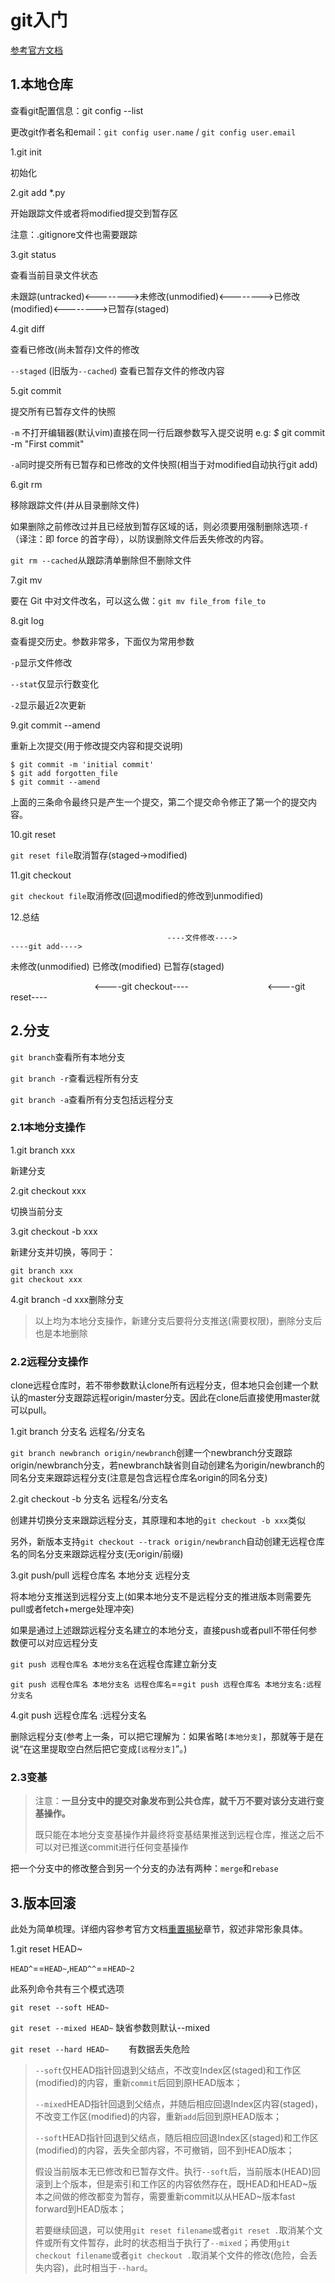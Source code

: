 # git入门

[参考官方文档](https://git-scm.com/book/zh/v1/Git-%E5%9F%BA%E7%A1%80)

## 1.本地仓库

查看git配置信息：git config --list

更改git作者名和email：`git config user.name` / `git config user.email `

1.git init

初始化

2.git add  *.py

开始跟踪文件或者将modified提交到暂存区

注意：.gitignore文件也需要跟踪

3.git status

查看当前目录文件状态

未跟踪(untracked)<-------->未修改(unmodified)<-------->已修改(modified)<-------->已暂存(staged)

4.git diff

查看已修改(尚未暂存)文件的修改

`--staged` (旧版为`--cached`) 查看已暂存文件的修改内容

5.git commit 

提交所有已暂存文件的快照

`-m` 不打开编辑器(默认vim)直接在同一行后跟参数写入提交说明 e.g: *$* git commit -m "First commit"

`-a`同时提交所有已暂存和已修改的文件快照(相当于对modified自动执行git add)

6.git rm

移除跟踪文件(并从目录删除文件)

如果删除之前修改过并且已经放到暂存区域的话，则必须要用强制删除选项`-f`（译注：即 force 的首字母），以防误删除文件后丢失修改的内容。

`git rm --cached`从跟踪清单删除但不删除文件

7.git mv

要在 Git 中对文件改名，可以这么做：`git mv file_from file_to`

8.git log

查看提交历史。参数非常多，下面仅为常用参数

`-p`显示文件修改

`--stat`仅显示行数变化

`-2`显示最近2次更新

9.git commit --amend

重新上次提交(用于修改提交内容和提交说明)

```git
$ git commit -m 'initial commit'
$ git add forgotten_file
$ git commit --amend
```

上面的三条命令最终只是产生一个提交，第二个提交命令修正了第一个的提交内容。

10.git reset

`git reset file`取消暂存(staged->modified)

11.git checkout 

`git checkout file`取消修改(回退modified的修改到unmodified)

12.总结

                                       ----文件修改---->                                    ----git add---->

未修改(unmodified)                                   已修改(modified)                            已暂存(staged)

                                   <----git checkout----                                <----git reset----

## 2.分支

`git branch`查看所有本地分支

`git branch -r`查看远程所有分支

`git branch -a`查看所有分支包括远程分支

### 2.1本地分支操作

1.git branch xxx

新建分支

2.git checkout xxx

切换当前分支

3.git checkout -b xxx

新建分支并切换，等同于：

```git
git branch xxx
git checkout xxx
```

4.git branch -d xxx删除分支

> 以上均为本地分支操作，新建分支后要将分支推送(需要权限)，删除分支后也是本地删除

### 2.2远程分支操作

clone远程仓库时，若不带参数默认clone所有远程分支，但本地只会创建一个默认的master分支跟踪远程origin/master分支。因此在clone后直接使用master就可以pull。

1.git branch 分支名 远程名/分支名

`git branch newbranch origin/newbranch`创建一个newbranch分支跟踪origin/newbranch分支，若newbranch缺省则自动创建名为origin/newbranch的同名分支来跟踪远程分支(注意是包含远程仓库名origin的同名分支)

2.git checkout -b 分支名 远程名/分支名

创建并切换分支来跟踪远程分支，其原理和本地的`git checkout -b xxx`类似

另外，新版本支持`git checkout --track origin/newbranch`自动创建无远程仓库名的同名分支来跟踪远程分支(无origin/前缀)

3.git push/pull 远程仓库名 本地分支 远程分支

将本地分支推送到远程分支上(如果本地分支不是远程分支的推进版本则需要先pull或者fetch+merge处理冲突)

如果是通过上述跟踪远程分支名建立的本地分支，直接push或者pull不带任何参数便可以对应远程分支

`git push 远程仓库名 本地分支名`在远程仓库建立新分支

`git push 远程仓库名 本地分支名 远程仓库名`==`git push 远程仓库名 本地分支名:远程分支名`

4.git push 远程仓库名 :远程分支名

删除远程分支(参考上一条，可以把它理解为：如果省略`[本地分支]`，那就等于是在说“在这里提取空白然后把它变成`[远程分支]`”。)

### 2.3变基

> 注意：**一旦分支中的提交对象发布到公共仓库，就千万不要对该分支进行变基操作。**
> 
> 既只能在本地分支变基操作并最终将变基结果推送到远程仓库，推送之后不可以对已推送commit进行任何变基操作

把一个分支中的修改整合到另一个分支的办法有两种：`merge`和`rebase`

## 3.版本回滚

此处为简单梳理。详细内容参考官方文档[重置揭秘](https://git-scm.com/book/zh/v2/Git-%E5%B7%A5%E5%85%B7-%E9%87%8D%E7%BD%AE%E6%8F%AD%E5%AF%86)章节，叙述非常形象具体。

1.git reset HEAD~

`HEAD^`==`HEAD~`,`HEAD^^`==`HEAD~2`

此系列命令共有三个模式选项

`git reset --soft HEAD~`

`git reset --mixed HEAD~`      缺省参数则默认--mixed

`git reset --hard HEAD~`        有数据丢失危险



> `--soft`仅HEAD指针回退到父结点，不改变Index区(staged)和工作区(modified)的内容，重新`commit`后回到原HEAD版本；
> 
> `--mixed`HEAD指针回退到父结点，并随后相应回退Index区内容(staged)，不改变工作区(modified)的内容，重新`add`后回到原HEAD版本；
> 
> `--soft`HEAD指针回退到父结点，随后相应回退Index区(staged)和工作区(modified)的内容，丢失全部内容，不可撤销，回不到HEAD版本；
> 
> 假设当前版本无已修改和已暂存文件。执行`--soft`后，当前版本(HEAD)回滚到上个版本，但是索引和工作区的内容依然存在，既HEAD和HEAD~版本之间做的修改都变为暂存，需要重新commit以从HEAD~版本fast forward到HEAD版本；
> 
> 若要继续回退，可以使用`git reset filename`或者`git reset .`取消某个文件或所有文件暂存，此时的状态相当于执行了`--mixed`；再使用`git checkout filename`或者`git checkout .`取消某个文件的修改(危险，会丢失内容)，此时相当于`--hard`。


